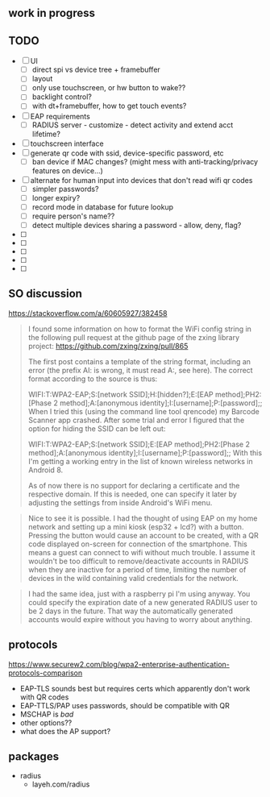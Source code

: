 ## work in progress

## TODO

- [ ] UI
  - [ ] direct spi vs device tree + framebuffer
  - [ ] layout
  - [ ] only use touchscreen, or hw button to wake??
  - [ ] backlight control?
  - [ ] with dt+framebuffer, how to get touch events?
- [ ] EAP requirements
  - [ ] RADIUS server
        - customize - detect activity and extend acct lifetime?
- [ ] touchscreen interface
- [ ] generate qr code with ssid, device-specific password, etc
  - [ ] ban device if MAC changes? (might mess with anti-tracking/privacy features on device...)
- [ ] alternate for human input into devices that don't read wifi qr codes
  - [ ] simpler passwords?
  - [ ] longer expiry?
  - [ ] record mode in database for future lookup
  - [ ] require person's name??
  - [ ] detect multiple devices sharing a password - allow, deny, flag?
- [ ] 
- [ ] 
- [ ] 
- [ ] 
- [ ] 

## SO discussion
https://stackoverflow.com/a/60605927/382458
> I found some information on how to format the WiFi config string in the following pull request at the github page of the zxing library project: https://github.com/zxing/zxing/pull/865
> 
> The first post contains a template of the string format, including an error (the prefix AI: is wrong, it must read A:, see here). The correct format according to the source is thus:
> 
> WIFI:T:WPA2-EAP;S:[network SSID];H:[hidden?];E:[EAP method];PH2:[Phase 2 method];A:[anonymous identity];I:[username];P:[password];;
When I tried this (using the command line tool qrencode) my Barcode Scanner app crashed. After some trial and error I figured that the option for hiding the SSID can be left out:
> 
> WIFI:T:WPA2-EAP;S:[network SSID];E:[EAP method];PH2:[Phase 2 method];A:[anonymous identity];I:[username];P:[password];;
With this I'm getting a working entry in the list of known wireless networks in Android 8.
> 
> As of now there is no support for declaring a certificate and the respective domain. If this is needed, one can specify it later by adjusting the settings from inside Android's WiFi menu.

> Nice to see it is possible. I had the thought of using EAP on my home network and setting up a mini kiosk (esp32 + lcd?) with a button. Pressing the button would cause an account to be created, with a QR code displayed on-screen for connection of the smartphone. This means a guest can connect to wifi without much trouble. I assume it wouldn't be too difficult to remove/deactivate accounts in RADIUS when they are inactive for a period of time, limiting the number of devices in the wild containing valid credentials for the network.

> I had the same idea, just with a raspberry pi I'm using anyway. You could specify the expiration date of a new generated RADIUS user to be 2 days in the future. That way the automatically generated accounts would expire without you having to worry about anything.

## protocols
https://www.securew2.com/blog/wpa2-enterprise-authentication-protocols-comparison
* EAP-TLS sounds best but requires certs which apparently don't work with QR codes
* EAP-TTLS/PAP uses passwords, should be compatible with QR
* MSCHAP is _bad_
* other options??
* what does the AP support?

## packages

* radius
  * layeh.com/radius
